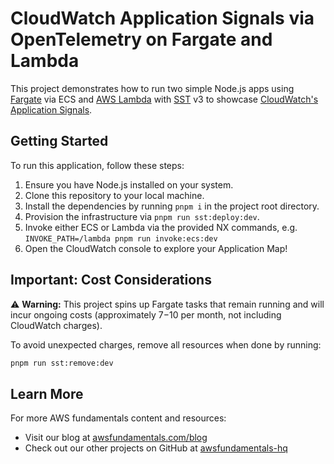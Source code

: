 # CloudWatch Application Signals via OpenTelemetry on Fargate and Lambda 

This project demonstrates how to run two simple Node.js apps using [Fargate](https://docs.aws.amazon.com/AmazonECS/latest/userguide/what-is-fargate.html) via ECS and [AWS Lambda](https://docs.aws.amazon.com/lambda/) with [SST](https://sst.dev) v3 to showcase [CloudWatch's Application Signals](https://docs.aws.amazon.com/AmazonCloudWatch/latest/monitoring/CloudWatch-Application-Monitoring-Sections.html).

## Getting Started

To run this application, follow these steps:

1. Ensure you have Node.js installed on your system.
2. Clone this repository to your local machine.
3. Install the dependencies by running `pnpm i` in the project root directory.
4. Provision the infrastructure via `pnpm run sst:deploy:dev`.
5. Invoke either ECS or Lambda via the provided NX commands, e.g. `INVOKE_PATH=/lambda pnpm run invoke:ecs:dev`
6. Open the CloudWatch console to explore your Application Map!

## Important: Cost Considerations

⚠️ **Warning:** This project spins up Fargate tasks that remain running and will incur ongoing costs (approximately $7-$10 per month, not including CloudWatch charges).

To avoid unexpected charges, remove all resources when done by running:
```bash
pnpm run sst:remove:dev
```

## Learn More

For more AWS fundamentals content and resources:
- Visit our blog at [awsfundamentals.com/blog](https://awsfundamentals.com/blog)
- Check out our other projects on GitHub at [awsfundamentals-hq](https://github.com/awsfundamentals-hq)
